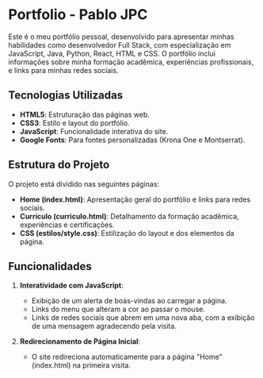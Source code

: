 # Portfolio - Pablo JPC

Este é o meu portfólio pessoal, desenvolvido para apresentar minhas habilidades como desenvolvedor Full Stack, com especialização em JavaScript, Java, Python, React, HTML e CSS. O portfólio inclui informações sobre minha formação acadêmica, experiências profissionais, e links para minhas redes sociais.

## Tecnologias Utilizadas

- **HTML5**: Estruturação das páginas web.
- **CSS3**: Estilo e layout do portfólio.
- **JavaScript**: Funcionalidade interativa do site.
- **Google Fonts**: Para fontes personalizadas (Krona One e Montserrat).

## Estrutura do Projeto

O projeto está dividido nas seguintes páginas:

- **Home (index.html)**: Apresentação geral do portfólio e links para redes sociais.
- **Currículo (curriculo.html)**: Detalhamento da formação acadêmica, experiências e certificações.
- **CSS (estilos/style.css)**: Estilização do layout e dos elementos da página.

## Funcionalidades

1. **Interatividade com JavaScript**:
   - Exibição de um alerta de boas-vindas ao carregar a página.
   - Links do menu que alteram a cor ao passar o mouse.
   - Links de redes sociais que abrem em uma nova aba, com a exibição de uma mensagem agradecendo pela visita.

2. **Redirecionamento de Página Inicial**:
   - O site redireciona automaticamente para a página "Home" (index.html) na primeira visita.
